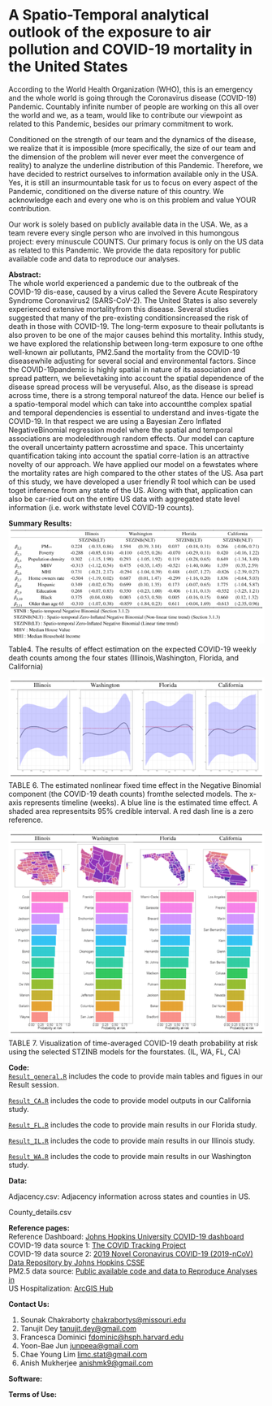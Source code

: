 # A Spatio-Temporal analytical outlook of the exposure to air pollution and COVID-19 mortality in the United States

According to the World Health Organization (WHO), this is an emergency and the whole world is going through the Coronavirus disease (COVID-19) Pandemic. Countably infinite number of people are working on this all over the world and we, as a team, would like to contribute our viewpoint as related to this Pandemic, besides our primary commitment to work.

Conditioned on the strength of our team and the dynamics of the disease, we realize that it is impossible (more specifically, the size of our team and the dimension of the problem will never ever meet the convergence of reality) to analyze the underline distribution of this Pandemic.
Therefore, we have decided to restrict ourselves to information available only in the USA. Yes, it is still an insurmountable task for us to focus on every aspect of the Pandemic, conditioned on the diverse nature of this country. We acknowledge each and every one who is on this problem and value YOUR contribution.

Our work is solely based on publicly available data in the USA. We, as a team revere every single person who are involved in this humongous project: every minuscule COUNTS. Our primary focus is only on the US data as related to this Pandemic. We provide the data repository for public available code and data to reproduce our analyses.

<b>Abstract: </b><br>
The whole world experienced a pandemic due to the outbreak of the COVID-19 dis-ease, caused by a virus called the Severe Acute Respiratory Syndrome Coronavirus2 (SARS-CoV-2). The United States is also severely experienced extensive mortalityfrom this disease. Several studies suggested that many of the pre-existing conditionsincreased the risk of death in those with COVID-19. The long-term exposure to theair pollutants is also proven to be one of the major causes behind this mortality. Inthis study, we have explored the relationship between long-term exposure to one ofthe well-known air pollutants, PM2.5and the mortality from the COVID-19 diseasewhile adjusting for several social and environmental factors. Since the COVID-19pandemic is highly spatial in nature of its association and spread pattern, we believetaking into account the spatial dependence of the disease spread process will be veryuseful. Also, as the disease is spread across time, there is a strong temporal natureof the data. Hence our belief is a spatio-temporal model which can take into accountthe complex spatial and temporal dependencies is essential to understand and inves-tigate the COVID-19. In that respect we are using a Bayesian Zero Inflated NegativeBinomial regression model where the spatial and temporal associations are modeledthrough random effects. Our model can capture the overall uncertainty pattern acrosstime and space. This uncertainty quantification taking into account the spatial corre-lation is an attractive novelty of our approach. We have applied our model on a fewstates where the mortality rates are high compared to the other states of the US. Asa part of this study, we have developed a user friendly R tool which can be used toget inference from any state of the US. Along with that, application can also be car-ried out on the entire US data with aggregated state level information (i.e. work withstate level COVID-19 counts).

<b>Summary Results: </b><br>
![](./Paper_work/Table4.PNG) <br>
Table4. The results of effect estimation on the expected COVID-19 weekly death counts among the four states (Illinois,Washington, Florida, and California)

![](./Paper_work/Table6.PNG) <br>
TABLE 6. The estimated nonlinear fixed time effect in the Negative Binomial component (the COVID-19 death counts) fromthe selected models. The x-axis represents timeline (weeks). A blue line is the estimated time effect. A shaded area representsits 95% credible interval. A red dash line is a zero reference.

![](./Paper_work/Table7.PNG) <br>
TABLE 7. Visualization of time-averaged COVID-19 death probability at risk using the selected STZINB models for the fourstates. (IL, WA, FL, CA)

<b>Code: </b><br>
[`Result_general.R`](https://github.com/junpeea/COVID-PM-STZINB/Papaer_work/Code/Reult_general.R) includes the code to provide main tables and figues in our Result session.

[`Result_CA.R`](https://github.com/junpeea/COVID-PM-STZINB/Papaer_work/Code/Reult_CA.R) includes the code to provide model outputs in our California study.

[`Result_FL.R`](https://github.com/junpeea/COVID-PM-STZINB/Papaer_work/Code/Reult_FL.R) includes the code to provide main results in our Florida study.

[`Result_IL.R`](https://github.com/junpeea/COVID-PM-STZINB/Papaer_work/Code/Reult_IL.R) includes the code to provide main results in our Illinois study.

[`Result_WA.R`](https://github.com/junpeea/COVID-PM-STZINB/Papaer_work/Code/Reult_WA.R) includes the code to provide main results in our Washington study.

<b>Data: </b><br>

Adjacency.csv: Adjacency information across states and counties in US.

County_details.csv

<b>Reference pages: </b><br>
Reference Dashboard: [Johns Hopkins University COVID-19 dashboard](https://gisanddata.maps.arcgis.com/apps/opsdashboard/index.html#/bda7594740fd40299423467b48e9ecf6)<br>
COVID-19 data source 1: [The COVID Tracking Project](https://covidtracking.com/)<br>
COVID-19 data source 2: [2019 Novel Coronavirus COVID-19 (2019-nCoV) Data Repository by Johns Hopkins CSSE ](https://github.com/CSSEGISandData/COVID-19)<br>
PM2.5 data source: [Public available code and data to Reproduce Analyses in <Exposure to air pollution and COVID-19 mortality in the United States>](https://github.com/wxwx1993/PM_COVID) <br>
US Hospitalization: [ArcGIS Hub](https://hub.arcgis.com/search) <br>

<b>Contact Us: </b><br>
1. Sounak Chakraborty <chakrabortys@missouri.edu>
2. Tanujit Dey <tanujit.dey@gmail.com>
3. Francesca Dominici <fdominic@hsph.harvard.edu>
4. Yoon-Bae Jun <junpeea@gmail.com>
5. Chae Young Lim <limc.stat@gmail.com>
6. Anish Mukherjee <anishmk9@gmail.com>

<b>Software:</b><br>

<b>Terms of Use:</b><br>

